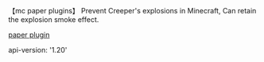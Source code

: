 【mc paper plugins】
Prevent Creeper's explosions in Minecraft,  Can retain the explosion smoke effect.

[paper plugin](https://hangar.papermc.io/yangood/creeperExplosionProtectBlock)

api-version: '1.20'